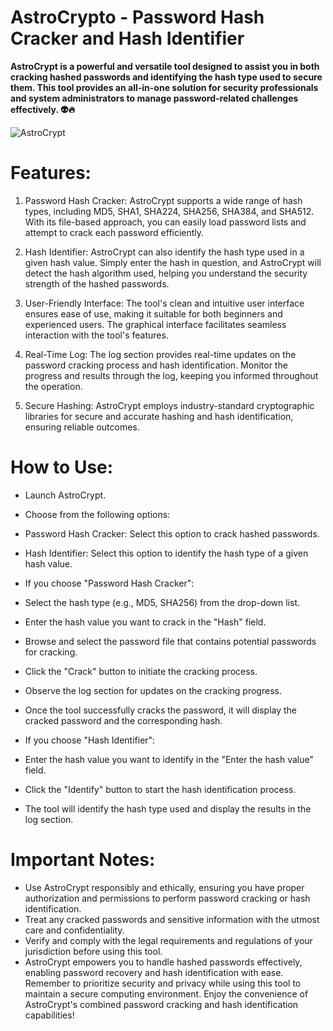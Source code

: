 # **AstroCrypto - Password Hash Cracker and Hash Identifier**
**AstroCrypt is a powerful and versatile tool designed to assist you in both cracking hashed passwords and identifying the hash type used to secure them. This tool provides an all-in-one solution for security professionals and system administrators to manage password-related challenges effectively. 👽🔥**



![AstroCrypt](https://github.com/Wadee-Haddad/AstroCrypto/assets/117990238/598bd0ad-3d07-4043-8d99-4831a3441d47)


# **Features:**

1) Password Hash Cracker: AstroCrypt supports a wide range of hash types, including MD5, SHA1, SHA224, SHA256, SHA384, and SHA512. With its file-based approach, you can easily load password lists and attempt to crack each password efficiently.

2) Hash Identifier: AstroCrypt can also identify the hash type used in a given hash value. Simply enter the hash in question, and AstroCrypt will detect the hash algorithm used, helping you understand the security strength of the hashed passwords.

3) User-Friendly Interface: The tool's clean and intuitive user interface ensures ease of use, making it suitable for both beginners and experienced users. The graphical interface facilitates seamless interaction with the tool's features.

4) Real-Time Log: The log section provides real-time updates on the password cracking process and hash identification. Monitor the progress and results through the log, keeping you informed throughout the operation.

5) Secure Hashing: AstroCrypt employs industry-standard cryptographic libraries for secure and accurate hashing and hash identification, ensuring reliable outcomes.

# **How to Use:**

- Launch AstroCrypt.
- Choose from the following options:
- Password Hash Cracker: Select this option to crack hashed passwords.
- Hash Identifier: Select this option to identify the hash type of a given hash value.
- If you choose "Password Hash Cracker":
- Select the hash type (e.g., MD5, SHA256) from the drop-down list.
- Enter the hash value you want to crack in the "Hash" field.
- Browse and select the password file that contains potential passwords for cracking.
- Click the "Crack" button to initiate the cracking process.
- Observe the log section for updates on the cracking progress.
- Once the tool successfully cracks the password, it will display the cracked password and the corresponding hash.

- If you choose "Hash Identifier":
- Enter the hash value you want to identify in the "Enter the hash value" field.
- Click the "Identify" button to start the hash identification process.
- The tool will identify the hash type used and display the results in the log section.

# **Important Notes:**

+ Use AstroCrypt responsibly and ethically, ensuring you have proper authorization and permissions to perform password cracking or hash identification.
+ Treat any cracked passwords and sensitive information with the utmost care and confidentiality.
+ Verify and comply with the legal requirements and regulations of your jurisdiction before using this tool.
+ AstroCrypt empowers you to handle hashed passwords effectively, enabling password recovery and hash identification with ease. Remember to prioritize security and privacy while using this tool to maintain a secure computing environment. Enjoy the convenience of AstroCrypt's combined password cracking and hash identification capabilities!
